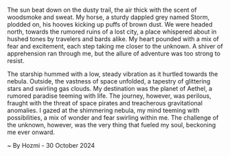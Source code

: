 
The sun beat down on the dusty trail, the air thick with the scent of woodsmoke and sweat.  My horse, a sturdy dappled grey named Storm, plodded on, his hooves kicking up puffs of brown dust. We were headed north, towards the rumored ruins of a lost city, a place whispered about in hushed tones by travelers and bards alike. My heart pounded with a mix of fear and excitement, each step taking me closer to the unknown.  A shiver of apprehension ran through me, but the allure of adventure was too strong to resist. 

The starship hummed with a low, steady vibration as it hurtled towards the nebula. Outside, the vastness of space unfolded, a tapestry of glittering stars and swirling gas clouds. My destination was the planet of Aethel, a rumored paradise teeming with life. The journey, however, was perilous, fraught with the threat of space pirates and treacherous gravitational anomalies. I gazed at the shimmering nebula, my mind teeming with possibilities, a mix of wonder and fear swirling within me. The challenge of the unknown, however, was the very thing that fueled my soul, beckoning me ever onward. 

~ By Hozmi - 30 October 2024
